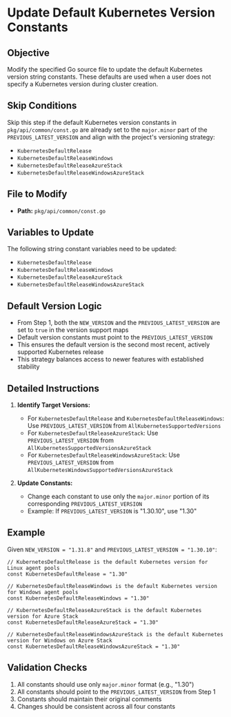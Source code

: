 # Update Default Kubernetes Version Constants

## Objective

Modify the specified Go source file to update the default Kubernetes version string constants. These defaults are used when a user does not specify a Kubernetes version during cluster creation.

## Skip Conditions

Skip this step if the default Kubernetes version constants in `pkg/api/common/const.go` are already set to the `major.minor` part of the `PREVIOUS_LATEST_VERSION` and align with the project's versioning strategy:

- `KubernetesDefaultRelease`
- `KubernetesDefaultReleaseWindows`
- `KubernetesDefaultReleaseAzureStack`
- `KubernetesDefaultReleaseWindowsAzureStack`

## File to Modify

- **Path:** `pkg/api/common/const.go`

## Variables to Update

The following string constant variables need to be updated:

- `KubernetesDefaultRelease`
- `KubernetesDefaultReleaseWindows`
- `KubernetesDefaultReleaseAzureStack`
- `KubernetesDefaultReleaseWindowsAzureStack`

## Default Version Logic

- From Step 1, both the `NEW_VERSION` and the `PREVIOUS_LATEST_VERSION` are set to `true` in the version support maps
- Default version constants must point to the `PREVIOUS_LATEST_VERSION`
- This ensures the default version is the second most recent, actively supported Kubernetes release
- This strategy balances access to newer features with established stability

## Detailed Instructions

1. **Identify Target Versions:**

   - For `KubernetesDefaultRelease` and `KubernetesDefaultReleaseWindows`:
     Use `PREVIOUS_LATEST_VERSION` from `AllKubernetesSupportedVersions`
   - For `KubernetesDefaultReleaseAzureStack`:
     Use `PREVIOUS_LATEST_VERSION` from `AllKubernetesSupportedVersionsAzureStack`
   - For `KubernetesDefaultReleaseWindowsAzureStack`:
     Use `PREVIOUS_LATEST_VERSION` from `AllKubernetesWindowsSupportedVersionsAzureStack`

2. **Update Constants:**
   - Change each constant to use only the `major.minor` portion of its corresponding `PREVIOUS_LATEST_VERSION`
   - Example: If `PREVIOUS_LATEST_VERSION` is "1.30.10", use "1.30"

## Example

Given `NEW_VERSION = "1.31.8"` and `PREVIOUS_LATEST_VERSION = "1.30.10"`:

```golang
// KubernetesDefaultRelease is the default Kubernetes version for Linux agent pools
const KubernetesDefaultRelease = "1.30"

// KubernetesDefaultReleaseWindows is the default Kubernetes version for Windows agent pools
const KubernetesDefaultReleaseWindows = "1.30"

// KubernetesDefaultReleaseAzureStack is the default Kubernetes version for Azure Stack
const KubernetesDefaultReleaseAzureStack = "1.30"

// KubernetesDefaultReleaseWindowsAzureStack is the default Kubernetes version for Windows on Azure Stack
const KubernetesDefaultReleaseWindowsAzureStack = "1.30"
```

## Validation Checks

1. All constants should use only `major.minor` format (e.g., "1.30")
2. All constants should point to the `PREVIOUS_LATEST_VERSION` from Step 1
3. Constants should maintain their original comments
4. Changes should be consistent across all four constants

